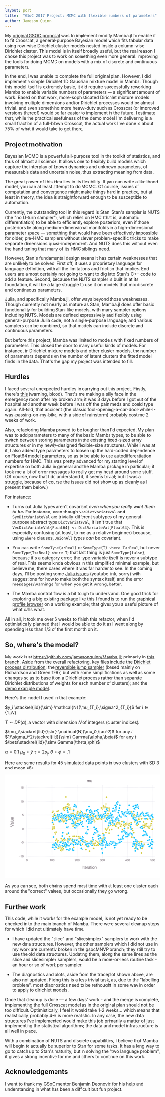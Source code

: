 ```yaml
---
layout: post
title:  "GSoC 2017 Project: MCMC with flexible numbers of parameters"
author: Jameson Quinn
---
```


<script src="https://cdnjs.cloudflare.com/ajax/libs/mathjax/2.7.1/MathJax.js?config=TeX-AMS_HTML"></script>

<script type="text/x-mathjax-config">
MathJax.Hub.Config({
tex2jax: {
inlineMath: [ ['$','$'], ["\\(","\\)"] ],
displayMath: [ ['$$','$$'], ["\\[","\\]"] ],
processEscapes: true,
processEnvironments: true
},
// Center justify equations in code and markdown cells. Elsewhere
// we use CSS to left justify single line equations in code cells.
displayAlign: 'center',
"HTML-CSS": {
styles: {'.MathJax_Display': {"margin": 0}},
linebreaks: { automatic: true }
}
});
</script>

My [original GSOC proposal](https://docs.google.com/document/d/1yY5VhucSRW4IHSDurvPsoSBeGQQLaqoyKyYKgVW0J8Q/edit) was to implement modify Mamba.jl to enable it to fit Crosscat, a general-purpose Bayesian model which fits tabular data using row-wise Dirichlet cluster models nested inside a column-wise Dirichlet cluster. This model is in itself broadly useful, but the real reason I chose this project was to work on something even more general: improving the tools for doing MCMC on models with a mix of discrete and continuous parameters.

In the end, I was unable to complete the full original plan. However, I did implement a simple Dirichlet 1D Gaussian mixture model in Mamba. Though this model itself is extremely basic, it did require successfully reworking Mamba to enable variable numbers of parameters — a significant amount of work. Based on that work, more-sophisticated Dirichlet mixture models involving multiple dimensions and/or Dirichlet processes would be almost trivial, and even something more heavy-duty such as Crosscat (or improved versions thereof) would be far easier to implement in the future. I estimate that, while the practical usefulness of the demo model I'm delivering is a small fraction of a full-blown Crosscat, the actual work I've done is about 75% of what it would take to get there.

## Project motivation

Bayesian MCMC is a powerful all-purpose tool in the toolkit of statistics, and thus of almost all science. It allows one to flexibly build models which capture the interplay of known dynamics and unknown parameters, of measurable data and uncertain noise, thus extracting meaning from data.

The great power of this idea lies in its flexibility. If you can write a likelihood model, you can at least attempt to do MCMC. Of course, issues of computation and convergence might make things hard in practice, but at least in theory, the idea is straightforward enough to be susceptible to automation.

Currently, the outstanding tool in this regard is Stan. Stan's sampler is NUTS (the "no U-turn sampler"), which relies on HMC (that is, automatic differentiation) to be able to efficiently explore posteriors, even if those posteriors lie along medium-dimensional manifolds in a high-dimensional parameter space — something that would have been effectively impossible for older, pre-HMC samplers without clever problem-specific tricks to make separate dimensions quasi-independent. And NUTS does this without even the hand tuning that many of its HMC siblings need.

However, Stan's fundamental design means it has certain weaknesses that are unlikely to be solved. First off, it uses a proprietary language for language definition, with all the limitations and friction that implies. End users are almost certainly not going to want to dig into Stan's C++ code to add a feature. Second, because the NUTS sampler is built in at its foundation, it will be a large struggle to use it on models that mix discrete and continuous parameters.

Julia, and specifically Mamba.jl, offer ways beyond those weaknesses. Though currently not nearly as mature as Stan, Mamba.jl does offer basic functionality for building Stan-like models, with many sampler options including NUTS. Models are defined expressively and flexibly using general-purpose Julia code, not a single-purpose language; and various samplers can be combined, so that models can include discrete and continuous parameters.

But before this project, Mamba was limited to models with fixed numbers of parameters. This closed the door to many useful kinds of models. For instance, in Dirichlet mixture models and other cluster models, the number of parameters depends on the number of latent clusters the fitted model finds in the data. That's the gap my project was intended to fill.

## Hurdles

I faced several unexpected hurdles in carrying out this project. Firstly, there's [this](http://i.imgur.com/VWb3OYB.jpg) (warning, blood). That's me making a silly face in the emergency room after my broken arm; it was 3 days before I got out of the hospital and another week before I was off the pain meds and could type again. All-told, that accident (the classic fool-opening-a-car-door-while-I-was-passing-on-my-bike, with a side of rainstorm) probably cost me 2 weeks of work.

Also, refactoring Mamba proved to be tougher than I'd expected. My plan was to add parameters to many of the basic Mamba types, to be able to switch between storing parameters in the existing fixed-sized array structures or in my newly-designed flexible-size structures. While I was at it, I also added type parameters to loosen up the hard-coded dependence on Float64 model parameters, so as to be able to use autodifferentiation numbers for HMC. This was pretty advanced for my starting level of expertise on both Julia in general and the Mamba package in particular; it took me a lot of error messages to really get my head around some stuff. (Of course, now that I do understand it, it seems trivial; but it was a struggle, because of course the issues did not show up as cleanly as I present them below.)

For instance:

* Turns out Julia types aren't covariant *even when you really want them to be*. For instance, even though `VecDictVariateVal` and `SymDictVariateVal` are trivially-different subtypes of my general-purpose abstract type `DictVariateVal`,  it isn't true that `VecDictVariateVal{Float64} <: DictVariateVal{Float64}`. This is especially confusing (at least, to me as a relative beginner) because, using `where` clauses, `UnionAll` types *can* be covariant.

* You can write `SomeType{<:Real}` or `SomeType{T} where T<:Real`, but never `SomeType{T<:Real} where T`; that last thing is just `SomeType{false}`, because it's a category error; the type variable itself is never a subtype of real. This seems kinda obvious in this simplified minimal example, but believe me, there cases where it was far harder to see. In the coming days, I'll be posting some [Julia issues](https://www.youtube.com/watch?v=9Ke4480MicU) (youtube link, sorry) with suggestions for how to make both the syntax itself, and the error messages/warnings for when you get it wrong, better.

* The Mamba control flow is a bit tough to understand. One good trick for exploring a big existing package like this I found is to run the [graphical profile browser](https://github.com/timholy/ProfileView.jl) on a working example; that gives you a useful picture of what calls what.

All in all, it took me over 6 weeks to finish this refactor, when I'd optimistically planned that I would be able to do it as I went along by spending less than 1/3 of the first month on it.

## So, where's the model?

My work is at https://github.com/jamesonquinn/Mamba.jl; primarily in [this branch](https://github.com/jamesonquinn/Mamba.jl/tree/gsocMNVP). Aside from the overall refactoring, key files include the [Dirichlet process distribution](https://github.com/jamesonquinn/Mamba.jl/blob/gsocMNVP/src/distributions/dirichletprocess.jl); the [reversible jump sampler](https://github.com/jamesonquinn/Mamba.jl/blob/gsocMNVP/src/samplers/GSOC/rjs.jl) (based mainly on Richardson and Green 1997, but with some simplifications as well as some changes so as to base it on a Dirichlet process rather than separate Dirichlet distributions of weights for each number of clusters); and the [demo example model](https://github.com/jamesonquinn/Mamba.jl/blob/gsocMNVP/doc/examples/gsoc/eyesdmm.jl).

Here's the model I used in that example:

$y_i \stackrel{iid}{\sim} \mathcal{N}(\mu_{T_i},\sigma^2_{T_i})$ for $i\in \{1..N\}$

$T\sim DP(\alpha)$, a vector with dimension $N$ of integers (cluster indices).

$\mu_t\stackrel{iid}{\sim} \mathcal{N}(\mu_0,\tau^2)$ for any $t$
$1/\sigma_t^2\stackrel{iid}{\sim} Gamma(\alpha,\beta)$ for any $t$
$\beta\stackrel{iid}{\sim} Gamma(\theta,\phi)$

$\alpha = 0.1$
$\mu_0 = \bar{y}$
$\tau = 2s_y$
$\theta=\phi=.1$

Here are some results for 45 simulated data points in two clusters with SD 3 and mean ±5:

![mean traceplot](MCMC_figures/mu_results.svg)

As you can see, both chains spend most time with at least one cluster each around the "correct" values, but occasionally they go wrong.

## Further work

This code, while it works for the example model, is not yet ready to be checked in to the main branch of Mamba. There were several cleanup steps for which I did not ultimately have time.

* I have updated the "slice" and "slicesimplex" samplers to work with the new data structures. However, the other samplers which I did not use in my work are currently broken in the gsocMNVP branch; they still try to use the old data structures. Updating them, along the same lines as the slice and slicesimplex samplers, would be a more-or-less routine task - an hour or so of work per sampler.

* The diagnostics and plots, aside from the traceplot shown above, are also not updated. Fixing this is a less trivial task, as, due to the "labelling problem", most diagnostics need to be rethought in some way in order to apply to dirichlet models.

Once that cleanup is done — a few days' work - and the merge is complete, implementing the full Crosscat model as in the original plan should not be too difficult. Optimistically, I feel it would take 1-2 weeks... which means that realistically, probably 4-6 is more realistic. In any case, the new data structures I've implemented would make this job primarily a matter of just implementing the statistical algorithms; the data and model infrastructure is all well in place.

With a combination of NUTS and discrete capabilities, I believe that Mamba will begin to actually be superior to Stan for some tasks. It has a long way to go to catch up to Stan's maturity, but in solving the "two language problem", it gives a strong incentive for me and others to continue on this work.

## Acknowledgements

I want to thank my GSoC mentor Benjamin Deonovic for his help and understanding in what has been a difficult but fun project.
